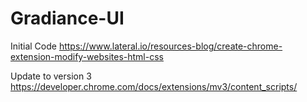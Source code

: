 # Gradiance-UI

Initial Code
https://www.lateral.io/resources-blog/create-chrome-extension-modify-websites-html-css

Update to version 3
https://developer.chrome.com/docs/extensions/mv3/content_scripts/


